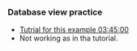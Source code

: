 ### Database view practice
- [Tutrial for this example 03:45:00 ](https://youtu.be/zZ6vybT1HQs?si=iBKDtLdHQ7oyc136)
- Not working as in tha tutorial.